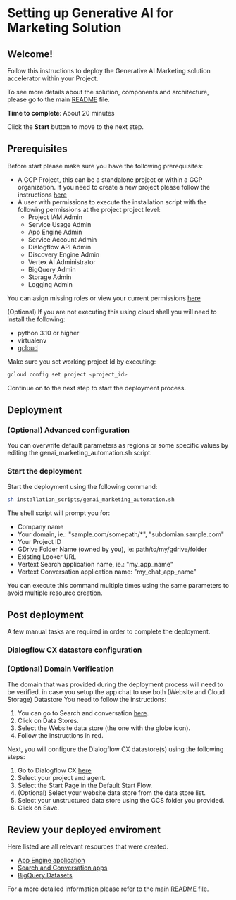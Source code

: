 # Setting up Generative AI for Marketing Solution

## Welcome!
Follow this instructions to deploy the Generative AI Marketing solution accelerator within your Project.

To see more details about the solution, components and architecture, please go to the main [README](https://github.com/GoogleCloudPlatform/genai-for-marketing/blob/main/README.md) file.

**Time to complete**: About 20 minutes

Click the **Start** button to move to the next step.

## Prerequisites
Before start please make sure you have the following prerequisites:
- A GCP Project, this can be a standalone project or within a GCP organization. If you need to create a new project please follow the instructions [here](https://cloud.google.com/resource-manager/docs/creating-managing-projects)
- A user with permissions to execute the installation script with the following permissions at the project project level:
  - Project IAM Admin
  - Service Usage Admin
  - App Engine Admin
  - Service Account Admin
  - Dialogflow API Admin
  - Discovery Engine Admin
  - Vertex AI Administrator
  - BigQuery Admin
  - Storage Admin
  - Logging Admin

You can asign missing roles or view your current permissions [here](https://console.cloud.google.com/iam-admin/iam)

(Optional) If you are not executing this using cloud shell you will need to install the following:
- python 3.10 or higher
- virtualenv
- [gcloud](https://cloud.google.com/sdk/docs/install)

Make sure you set working project Id by executing: 
```bash
gcloud config set project <project_id>
```
Continue on to the next step to start the deployment process.

## Deployment

### (Optional) Advanced configuration
You can overwrite default parameters as regions or some specific values by editing the <walkthrough-editor-open-file
    filePath="cloud-shell-tutorials/tutorial.md">
    genai_marketing_automation.sh
</walkthrough-editor-open-file> script.

### Start the deployment
Start the deployment using the following command:
```bash
sh installation_scripts/genai_marketing_automation.sh
```

The shell script will prompt you for:
- Company name
- Your domain, ie.: "sample.com/somepath/*", "subdomian.sample.com"
- Your Project ID
- GDrive Folder Name (owned by you), ie: path/to/my/gdrive/folder
- Existing Looker URL
- Vertext Search application name, ie.: "my_app_name" 
- Vertext Conversation application name: "my_chat_app_name"

You can execute this command multiple times using the same parameters to avoid multiple resource creation.


## Post deployment

A few manual tasks are required in order to complete the deployment.

### Dialogflow CX datastore configuration

### (Optional) Domain Verification
The domain that was provided during the deployment process will need to be verified. in case you setup the app chat to use both (Website and Cloud Storage) Datastore
You need to follow the instructions:

1. You can go to Search and conversation [here](https://console.cloud.google.com/gen-app-builder/engines).
2. Click on Data Stores.
3. Select the Website data store (the one with the globe icon).
4. Follow the instructions in red.

Next, you will configure the Dialogflow CX datastore(s) using the following steps:

1. Go to Dialogflow CX [here](https://dialogflow.cloud.google.com/cx/projects)
2. Select your project and agent.
3. Select the Start Page in the Default Start Flow.
4. (Optional) Select your website data store from the data store list.
5. Select your unstructured data store using the GCS folder you provided.
6. Click on Save.

## Review your deployed enviroment

Here listed are all relevant resources that were created.
- [App Engine application](https://dialogflow.cloud.google.com/appengine/services)
- [Search and Conversation apps](https://dialogflow.cloud.google.com/gen-app-builder/engines)
- [BigQuery Datasets](https://dialogflow.cloud.google.com/bigquery)

For a more detailed information please refer to the main [README](https://github.com/GoogleCloudPlatform/genai-for-marketing/blob/main/README.md) file.